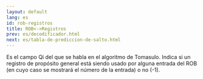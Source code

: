 ```yaml
---
layout: default
lang: es
id: rob-registros
title: ROB<->Registros
prev: es/decodificador.html
next: es/tabla-de-prediccion-de-salto.html
---
```


Es el campo Qi del que se habla en el algoritmo de Tomasulo. Indica si un registro de propósito general está siendo usado por alguna entrada del ROB (en cuyo caso se mostrará el número de la entrada) o no (-1).
